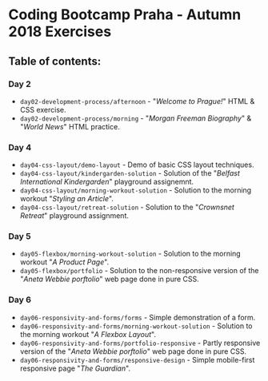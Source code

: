 # Coding Bootcamp Praha - Autumn 2018 Exercises

## Table of contents:

### Day 2

* `day02-development-process/afternoon` - "*Welcome to Prague!*" HTML & CSS exercise.
* `day02-development-process/morning` - "*Morgan Freeman Biography*" & "*World News*" HTML practice.

### Day 4

* `day04-css-layout/demo-layout` - Demo of basic CSS layout techniques.
* `day04-css-layout/kindergarden-solution` - Solution of the "*Belfast International Kindergarden*" playground assignemnt.
* `day04-css-layout/morning-workout-solution` - Solution to the morning workout "*Styling an Article*".
* `day04-css-layout/retreat-solution` - Solution to the "*Crownsnet Retreat*" playground assignment.

### Day 5

* `day05-flexbox/morning-workout-solution` - Solution to the morning workout "*A Product Page*".
* `day05-flexbox/portfolio` - Solution to the non-responsive version of the "*Aneta Webbie porftolio*" web page done in pure CSS.

### Day 6

* `day06-responsivity-and-forms/forms` - Simple demonstration of a form.
* `day06-responsivity-and-forms/morning-workout-solution` - Solution to the morning workout "*A Flexbox Layout*".
* `day06-responsivity-and-forms/portfolio-responsive` - Partly responsive version of the "*Aneta Webbie porftolio*" web page done in pure CSS.
* `day06-responsivity-and-forms/responsive-design` - Simple mobile-first responsive page "*The Guardian*".